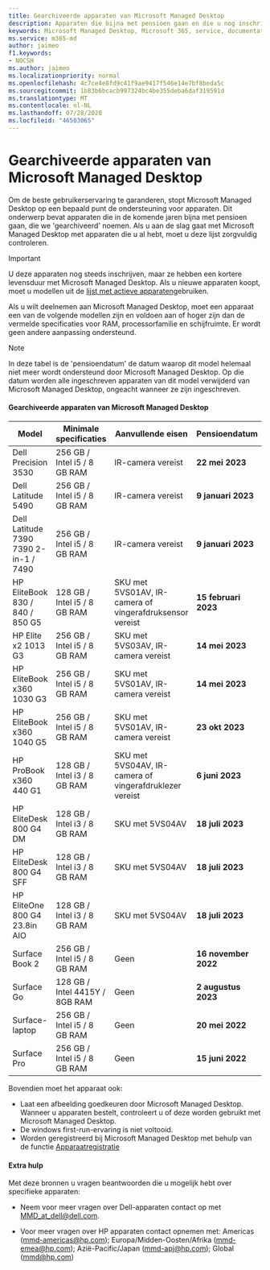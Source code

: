 ```yaml
---
title: Gearchiveerde apparaten van Microsoft Managed Desktop
description: Apparaten die bijna met pensioen gaan en die u nog inschrijven, maar een verkorte levensduur hebben
keywords: Microsoft Managed Desktop, Microsoft 365, service, documentatie
ms.service: m365-md
author: jaimeo
f1.keywords:
- NOCSH
ms.author: jaimeo
ms.localizationpriority: normal
ms.openlocfilehash: 4c7ce4e8fd9c41f9ae9417f546e14e7bf8beda5c
ms.sourcegitcommit: 1b83b6bcacb997324bc4be355deba6daf319591d
ms.translationtype: MT
ms.contentlocale: nl-NL
ms.lasthandoff: 07/28/2020
ms.locfileid: "46503065"
---
```

# <a name="microsoft-managed-desktop-archived-devices"></a>Gearchiveerde apparaten van Microsoft Managed Desktop

Om de beste gebruikerservaring te garanderen, stopt Microsoft Managed Desktop op een bepaald punt de ondersteuning voor apparaten. Dit onderwerp bevat apparaten die in de komende jaren bijna met pensioen gaan, die we 'gearchiveerd' noemen. Als u aan de slag gaat met Microsoft Managed Desktop met apparaten die u al hebt, moet u deze lijst zorgvuldig controleren.

>[!IMPORTANT]
>U deze apparaten nog steeds inschrijven, maar ze hebben een kortere levensduur met Microsoft Managed Desktop. Als u nieuwe apparaten koopt, moet u modellen uit de [lijst met actieve apparaten](./device-list.md)gebruiken.

<!-- Microsoft 365 E5; Device as a Service -->
<!-- Split from device & technologies topic. Destination topic for aka.ms/device-list  -->
Als u wilt deelnemen aan Microsoft Managed Desktop, moet een apparaat een van de volgende modellen zijn en voldoen aan of hoger zijn dan de vermelde specificaties voor RAM, processorfamilie en schijfruimte. Er wordt geen andere aanpassing ondersteund.



>[!NOTE]
>In deze tabel is de 'pensioendatum' de datum waarop dit model helemaal niet meer wordt ondersteund door Microsoft Managed Desktop. Op die datum worden alle ingeschreven apparaten van dit model verwijderd van Microsoft Managed Desktop, ongeacht wanneer ze zijn ingeschreven.

#### <a name="microsoft-managed-desktop-archived-devices"></a>Gearchiveerde apparaten van Microsoft Managed Desktop

| Model  | Minimale specificaties  | Aanvullende eisen  | Pensioendatum |
|---------|---------|---------|---------|
| Dell Precision 3530| 256 GB / Intel i5 / 8 GB RAM | IR-camera vereist | **22 mei 2023** |
| Dell Latitude 5490| 256 GB / Intel i5 / 8 GB RAM | IR-camera vereist | **9 januari 2023** |
| Dell Latitude 7390 7390 2-in-1 / 7490 | 256 GB / Intel i5 / 8 GB RAM   | IR-camera vereist | **9 januari 2023** |
|HP EliteBook 830 / 840 / 850 G5| 128 GB / Intel i5 / 8 GB RAM | SKU met 5VS01AV, IR-camera of vingerafdruksensor vereist  | **15 februari 2023** |
|HP Elite x2 1013 G3| 256 GB / Intel i5 / 8 GB RAM | SKU met 5VS03AV, IR-camera vereist |**14 mei 2023** |
|HP EliteBook x360 1030 G3| 256 GB / Intel i5 / 8 GB RAM | SKU met 5VS01AV, IR-camera vereist |**14 mei 2023** |
|HP EliteBook x360 1040 G5| 256 GB / Intel i5 / 8 GB RAM | SKU met 5VS01AV, IR-camera vereist | **23 okt 2023** |
|HP ProBook x360 440 G1| 128 GB / Intel i3 / 8 GB RAM | SKU met 5VS04AV, IR-camera of vingerafdruklezer vereist | **6 juni 2023** |
|HP EliteDesk 800 G4 DM | 128 GB / Intel i3 / 8 GB RAM | SKU met 5VS04AV | **18 juli 2023** |
|HP EliteDesk 800 G4 SFF | 128 GB / Intel i3 / 8 GB RAM | SKU met 5VS04AV | **18 juli 2023** |
|HP EliteOne 800 G4 23.8in AIO |128 GB / Intel i3 / 8 GB RAM |SKU met 5VS04AV| **18 juli 2023** |
|Surface Book 2| 256 GB / Intel i5 / 8 GB RAM | Geen | **16 november 2022** |
|Surface Go| 128 GB / Intel 4415Y / 8GB RAM | Geen | **2 augustus 2023** |
|Surface-laptop| 256 GB / Intel i5 / 8 GB RAM | Geen | **20 mei 2022** |
|Surface Pro| 256 GB / Intel i5 / 8 GB RAM | Geen | **15 juni 2022** |


Bovendien moet het apparaat ook:

- Laat een afbeelding goedkeuren door Microsoft Managed Desktop. Wanneer u apparaten bestelt, controleert u of deze worden gebruikt met Microsoft Managed Desktop.
- De windows first-run-ervaring is niet voltooid.
- Worden geregistreerd bij Microsoft Managed Desktop met behulp van de functie [Apparaatregistratie](https://aka.ms/mmddrhelp)

#### <a name="additional-help"></a>Extra hulp

Met deze bronnen u vragen beantwoorden die u mogelijk hebt over specifieke apparaten:

- Neem voor meer vragen over Dell-apparaten contact op met [MMD_at_dell@dell.com](mailto:MMD_at_dell@dell.com).

- Voor meer vragen over HP apparaten contact opnemen met: Americas ([mmd-americas@hp.com](mailto:mmd-americas@hp.com)); Europa/Midden-Oosten/Afrika ([mmd-emea@hp.com](mailto:mmd-emea@hp.com)); Azië-Pacific/Japan ([mmd-apj@hp.com](mailto:mmd-apj@hp.com)); Global ([mmd@hp.com](mailto:mmd@hp.com))
